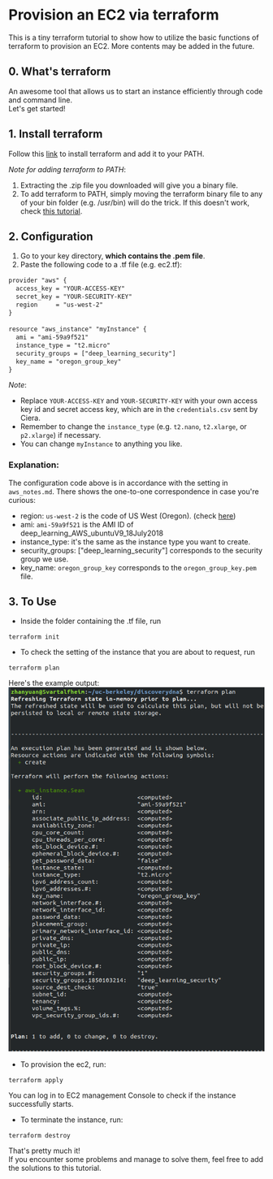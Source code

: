 # Provision an EC2 via terraform
This is a tiny terraform tutorial to show how to utilize the basic functions of terraform to provision an EC2.
More contents may be added in the future.
## 0. What's terraform

An awesome tool that allows us to start an instance efficiently through code and command line.  
Let's get started!

## 1. Install terraform
Follow this [link](http://www.terraform.io/intro/getting-started/install.html) to install terraform
and add it to your PATH.

*Note for adding terraform to PATH*:
1. Extracting the .zip file you downloaded will give you a binary file.
2. To add terraform to PATH, simply moving the terraform binary file to any of your bin folder (e.g. /usr/bin)
will do the trick. If this doesn't work, check [this tutorial](https://github.com/ravsau/aws-labs/blob/master/terraform-aws/terraform-ec2.MD).
    
## 2. Configuration

1. Go to your key directory, **which contains the .pem file**.
2. Paste the following code to a .tf file (e.g. ec2.tf):
```commandline
provider "aws" {
  access_key = "YOUR-ACCESS-KEY"
  secret_key = "YOUR-SECURITY-KEY"
  region     = "us-west-2"
}

resource "aws_instance" "myInstance" {
  ami = "ami-59a9f521"
  instance_type = "t2.micro"
  security_groups = ["deep_learning_security"]
  key_name = "oregon_group_key"
}
```
*Note*: 
- Replace `YOUR-ACCESS-KEY` and `YOUR-SECURITY-KEY` with your own access key id and secret access key, which are in the `credentials.csv` sent by Ciera.
- Remember to change the `instance_type` (e.g. `t2.nano`, `t2.xlarge`, or `p2.xlarge`) if necessary.
- You can change `myInstance` to anything you like.

### Explanation:
The configuration code above is in accordance with the setting in `aws_notes.md`. There shows the one-to-one correspondence in case you're curious:
- region: `us-west-2` is the code of US West (Oregon). (check [here](https://docs.aws.amazon.com/AWSEC2/latest/UserGuide/using-regions-availability-zones.html))
- ami: `ami-59a9f521` is the AMI ID of deep_learning_AWS_ubuntuV9_18July2018
- instance_type: it's the same as the instance type you want to create.
- security_groups: ["deep_learning_security"] corresponds to the security group we use.
- key_name: `oregon_group_key` corresponds to the `oregon_group_key.pem` file.

## 3. To Use
- Inside the folder containing the .tf file, run 
```commandline
terraform init
```

- To check the setting of the instance that you are about to request, run
```commandline
terraform plan
```
Here's the example output:  
![image](images/plan.png)

- To provision the ec2, run:
```commandline
terraform apply
```
 You can log in to EC2 management Console to check if the instance successfully starts.
 
 - To terminate the instance, run:
 ```commandline
terraform destroy
```

That's pretty much it!  
If you encounter some problems and manage to solve them, feel free to add the solutions to this tutorial.
